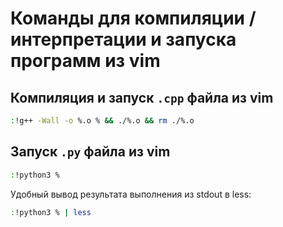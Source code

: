# Команды для компиляции / интерпретации и запуска программ из vim

## Компиляция и запуск `.cpp` файла из vim

```bash
:!g++ -Wall -o %.o % && ./%.o && rm ./%.o
```

## Запуск `.py` файла из vim

```bash
:!python3 %
```

Удобный вывод результата выполнения из stdout в less:

```bash
:!python3 % | less
```
